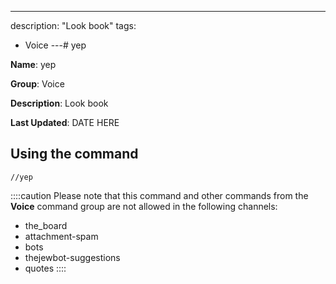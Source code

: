 ---
description: "Look book"
tags:
  - Voice
---# yep

**Name**: yep

**Group**: Voice

**Description**: Look book

**Last Updated**: DATE HERE

## Using the command

    //yep

::::caution Please note that this command and other commands from the **Voice** command group are not allowed in the following channels:
- the_board
- attachment-spam
- bots
- thejewbot-suggestions
- quotes
::::